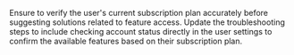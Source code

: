Ensure to verify the user's current subscription plan accurately before suggesting solutions related to feature access. Update the troubleshooting steps to include checking account status directly in the user settings to confirm the available features based on their subscription plan.